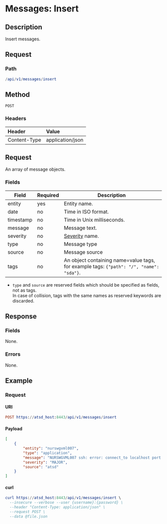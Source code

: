# Messages: Insert

## Description

Insert messages.

## Request

### Path

```elm
/api/v1/messages/insert
```

## Method 

```
POST 
```

### Headers

|**Header**|**Value**|
|:---|:---|
| Content-Type | application/json |

## Request

An array of message objects.

### Fields

| Field       | Required | Description              |
|---|---|---|
| entity | yes | Entity name. |
| date | no | Time in ISO format. |
| timestamp | no | Time in Unix milliseconds. |
| message | no | Message text. |
| severity | no | [Severity](../severity.md) name. |
| type | no | Message type |
| source | no | Message source |
| tags | no | An object containing name=value tags, for example tags: `{"path": "/", "name": "sda"}`. | 

* `type` and `source` are reserved fields which should be specified as fields, not as tags. <br>In case of collision, tags with the same names as reserved keywords are discarded.

## Response

### Fields

None.

### Errors

None.

## Example

### Request

#### URI

```elm
POST https://atsd_host:8443/api/v1/messages/insert
```

#### Payload

```json
[
    {
        "entity": "nurswgvml007",
        "type": "application",
        "message": "NURSWGVML007 ssh: error: connect_to localhost port 8881: failed.",
        "severity": "MAJOR",
        "source": "atsd"
    }
]
```

#### curl
```elm
curl https://atsd_host:8443/api/v1/messages/insert \
  --insecure --verbose --user {username}:{password} \
  --header "Content-Type: application/json" \
  --request POST \
  --data @file.json
```

